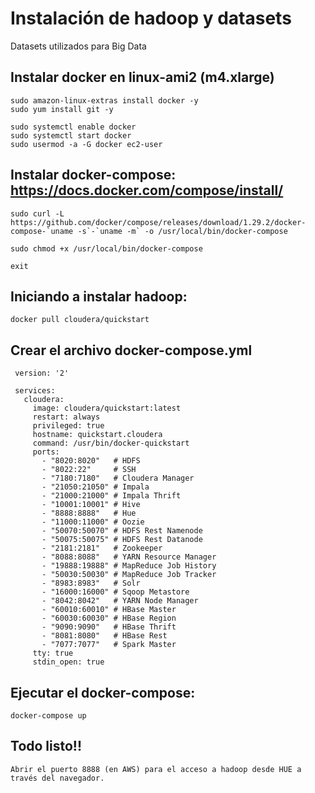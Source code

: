 # Instalación de hadoop y datasets

Datasets utilizados para Big Data

## Instalar docker en linux-ami2 (m4.xlarge)

    sudo amazon-linux-extras install docker -y
    sudo yum install git -y

    sudo systemctl enable docker
    sudo systemctl start docker
    sudo usermod -a -G docker ec2-user

## Instalar docker-compose: https://docs.docker.com/compose/install/

    sudo curl -L https://github.com/docker/compose/releases/download/1.29.2/docker-compose-`uname -s`-`uname -m` -o /usr/local/bin/docker-compose
 
    sudo chmod +x /usr/local/bin/docker-compose

    exit

## Iniciando a instalar hadoop:

    docker pull cloudera/quickstart
    
## Crear el archivo docker-compose.yml 
   ```
    version: '2'
 
	services:
	  cloudera:
		image: cloudera/quickstart:latest
		restart: always
		privileged: true
		hostname: quickstart.cloudera
		command: /usr/bin/docker-quickstart
		ports:
		  - "8020:8020"   # HDFS 
		  - "8022:22"     # SSH
		  - "7180:7180"   # Cloudera Manager
		  - "21050:21050" # Impala
		  - "21000:21000" # Impala Thrift
		  - "10001:10001" # Hive
		  - "8888:8888"   # Hue
		  - "11000:11000" # Oozie
		  - "50070:50070" # HDFS Rest Namenode
		  - "50075:50075" # HDFS Rest Datanode
		  - "2181:2181"   # Zookeeper
		  - "8088:8088"   # YARN Resource Manager
		  - "19888:19888" # MapReduce Job History
		  - "50030:50030" # MapReduce Job Tracker
		  - "8983:8983"   # Solr
		  - "16000:16000" # Sqoop Metastore
		  - "8042:8042"   # YARN Node Manager
		  - "60010:60010" # HBase Master
		  - "60030:60030" # HBase Region
		  - "9090:9090"   # HBase Thrift
		  - "8081:8080"   # HBase Rest
		  - "7077:7077"   # Spark Master
		tty: true
		stdin_open: true
   ```
 
## Ejecutar el docker-compose:

    docker-compose up 
    
## Todo listo!!

    Abrir el puerto 8888 (en AWS) para el acceso a hadoop desde HUE a través del navegador. 



